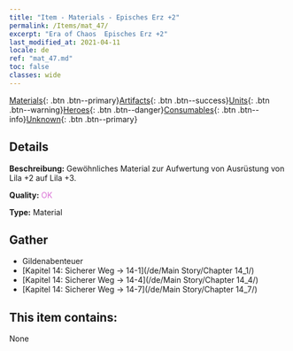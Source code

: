 ```yaml
---
title: "Item - Materials - Episches Erz +2"
permalink: /Items/mat_47/
excerpt: "Era of Chaos  Episches Erz +2"
last_modified_at: 2021-04-11
locale: de
ref: "mat_47.md"
toc: false
classes: wide
---
```

 [Materials](/de/Items/){: .btn .btn--primary}[Artifacts](/de/Items/Artifacts/){: .btn .btn--success}[Units](/de/Items/Units/){: .btn .btn--warning}[Heroes](/de/Items/Heroes/){: .btn .btn--danger}[Consumables](/de/Items/Consumables/){: .btn .btn--info}[Unknown](/de/Items/Unknown/){: .btn .btn--primary}

## Details
 **Beschreibung:** Gewöhnliches Material zur Aufwertung von Ausrüstung von Lila +2 auf Lila +3.

 **Quality:** <span style="color: #DA70D6">OK</span>

 **Type:** Material

## Gather

*    Gildenabenteuer 
*    [Kapitel 14: Sicherer Weg -> 14-1](/de/Main Story/Chapter 14_1/) 
*    [Kapitel 14: Sicherer Weg -> 14-4](/de/Main Story/Chapter 14_4/) 
*    [Kapitel 14: Sicherer Weg -> 14-7](/de/Main Story/Chapter 14_7/) 

## This item contains:

  None


